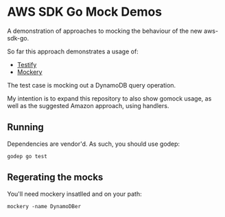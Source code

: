 # AWS SDK Go Mock Demos

A demonstration of approaches to mocking the behaviour of the new aws-sdk-go.

So far this approach demonstrates a usage of:

* [Testify](https://github.com/stretchr/testify/)
* [Mockery](https://github.com/vektra/mockery)

The test case is mocking out a DynamoDB query operation.

My intention is to expand this repository to also show gomock usage, as well as the suggested Amazon approach, using handlers.

## Running

Dependencies are vendor'd. As such, you should use godep:

    godep go test

## Regerating the mocks

You'll need mockery insatlled and on your path:

    mockery -name DynamoDBer

